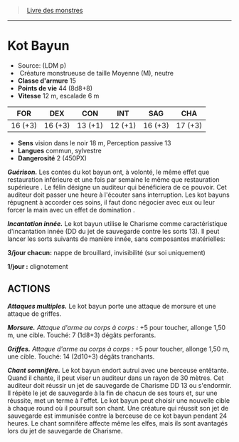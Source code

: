 ﻿> [Livre des monstres](tome_of_beasts.md)

---

# Kot Bayun

- Source: (LDM p)
-  Créature monstrueuse de taille Moyenne (M), neutre
- **Classe d'armure** 15
- **Points de vie** 44 (8d8+8)
- **Vitesse** 12 m, escalade 6 m

|FOR|DEX|CON|INT|SAG|CHA|
|---|---|---|---|---|---|
|16 (+3)|16 (+3)|13 (+1)|12 (+1)|16 (+3)|17 (+3)|

- **Sens** vision dans le noir 18 m, Perception passive 13
- **Langues** commun, sylvestre
- **Dangerosité** 2 (450PX)

**_Guérison._** Les contes du kot bayun ont, à volonté, le même effet que restauration inférieure et une fois par semaine le même que restauration supérieure . Le félin désigne un auditeur qui bénéficiera de ce pouvoir. Cet auditeur doit passer une heure à l'écouter sans interruption. Les kot bayuns répugnent à accorder ces soins, il faut donc négocier avec eux ou leur forcer la main avec un effet de domination .

**_Incantation innée._** Le kot bayun utilise le Charisme comme caractéristique d'incantation innée (DD du jet de sauvegarde contre les sorts 13). Il peut lancer les sorts suivants de manière innée, sans composantes matérielles:

**3/jour chacun:** nappe de brouillard, invisibilité (sur soi uniquement)

**1/jour :** clignotement

## ACTIONS

**_Attaques multiples._** Le kot bayun porte une attaque de morsure et une attaque de griffes.

**_Morsure._** _Attaque d'arme au corps à corps :_ +5 pour toucher, allonge 1,50 m, une cible. Touché: 7 (1d8+3) dégâts perforants.

**_Griffes._** _Attaque d'arme au corps à corps :_ +5 pour toucher, allonge 1,50 m, une cible. Touché: 14 (2d10+3) dégâts tranchants.

**_Chant somnifère._** Le kot bayun endort autrui avec une berceuse entêtante. Quand il chante, il peut viser un auditeur dans un rayon de 30 mètres. Cet auditeur doit réussir un jet de sauvegarde de Charisme DD 13 ou s'endormir. Il répète le jet de sauvegarde à la fin de chacun de ses tours et, sur une réussite, met un terme à l'effet. Le kot bayun peut choisir une nouvelle cible à chaque round où il poursuit son chant. Une créature qui réussit son jet de sauvegarde est immunisée contre la berceuse de ce kot bayun pendant 24 heures. Le chant somnifère affecte même les elfes, mais ils sont avantagés lors du jet de sauvegarde de Charisme.

